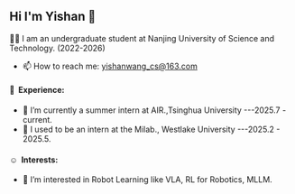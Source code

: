 ## Hi I'm Yishan 👋
🧑‍🎓 I am an undergraduate student at Nanjing University of Science and Technology. (2022-2026)
- 📫 How to reach me: yishanwang_cs@163.com
#### 🧟 &nbsp;**Experience:**
- 🤖 I’m currently a summer intern at AIR.,Tsinghua University  ---2025.7 - current.
- 🔭 I used to be an intern at the Milab., Westlake University ---2025.2 - 2025.5.
#### ☺︎ &nbsp;**Interests:**
- 🍚 I’m interested in Robot Learning like VLA, RL for Robotics, MLLM.
